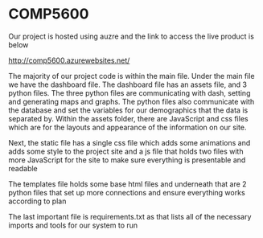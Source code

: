 # COMP5600

Our project is hosted using auzre and the link to access the live product is below

http://comp5600.azurewebsites.net/

The majority of our project code is within the main file. Under the main file we have the dashboard file.
The dashboard file has an assets file, and 3 python files. The three python files are communicating with dash, setting and generating
maps and graphs. The python files also communicate with the database and set the variables for our demographics that the data is
separated by.
Within the assets folder, there are JavaScript and css files which are for the layouts and appearance of the information on our site.

Next, the static file has a single css file which adds some animations and adds some style to the project site and a js file 
that holds two files with more JavaScript for the site to make sure everything is presentable and readable

The templates file holds some base html files and underneath that are 2 python files that set up more connections and ensure everything
works according to plan

The last important file is requirements.txt as that lists all of the necessary imports and tools for our system to run

